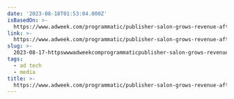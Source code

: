 ```yaml
---
date: '2023-08-18T01:53:04.000Z'
isBasedOn: >-
  https://www.adweek.com/programmatic/publisher-salon-grows-revenue-after-cutting-resellers/?#
link: >-
  https://www.adweek.com/programmatic/publisher-salon-grows-revenue-after-cutting-resellers/?#
slug: >-
  2023-08-17-httpswwwadweekcomprogrammaticpublisher-salon-grows-revenue-after-cutting-resellers
tags:
  - ad tech
  - media
title: >-
  https://www.adweek.com/programmatic/publisher-salon-grows-revenue-after-cutting-resellers/?#
---
```


